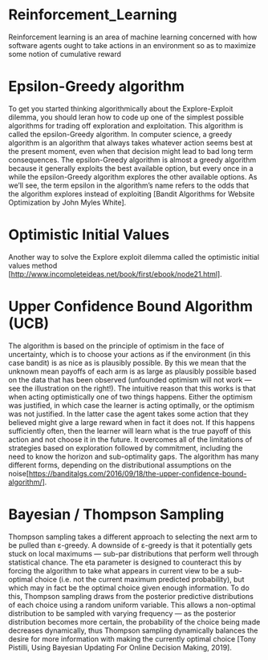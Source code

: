 # Reinforcement_Learning
Reinforcement learning is an area of machine learning concerned with how software agents ought to take actions in an environment so as to maximize some notion of cumulative reward


# Epsilon-Greedy algorithm
To get you started thinking algorithmically about the Explore-Exploit dilemma, you should leran how to code up one of the simplest possible algorithms for trading off exploration and exploitation. This algorithm is called the epsilon-Greedy algorithm. In computer science, a greedy algorithm is an algorithm that always takes whatever action seems best at the present moment, even when that decision might lead to bad long term consequences. The epsilon-Greedy algorithm is almost a greedy algorithm because it generally exploits the best available option, but every once in a while the epsilon-Greedy algorithm explores the other available options. As we’ll see, the term epsilon in the algorithm’s name refers to the odds that the algorithm explores instead of exploiting [Bandit Algorithms for Website Optimization by John Myles White].


# Optimistic Initial Values
Another way to solve the Explore exploit dilemma called the optimistic initial values method [http://www.incompleteideas.net/book/first/ebook/node21.html].



# Upper Confidence Bound Algorithm (UCB)
The algorithm is based on the principle of optimism in the face of uncertainty, which is to choose your actions as if the environment (in this case bandit) is as nice as is plausibly possible. By this we mean that the unknown mean payoffs of each arm is as large as plausibly possible based on the data that has been observed (unfounded optimism will not work — see the illustration on the right!). The intuitive reason that this works is that when acting optimistically one of two things happens. Either the optimism was justified, in which case the learner is acting optimally, or the optimism was not justified. In the latter case the agent takes some action that they believed might give a large reward when in fact it does not. If this happens sufficiently often, then the learner will learn what is the true payoff of this action and not choose it in the future. It overcomes all of the limitations of strategies based on exploration followed by commitment, including the need to know the horizon and sub-optimality gaps. The algorithm has many different forms, depending on the distributional assumptions on the noise[https://banditalgs.com/2016/09/18/the-upper-confidence-bound-algorithm/].


# Bayesian / Thompson Sampling
Thompson sampling takes a different approach to selecting the next arm to be pulled than ε-greedy. A downside of ε-greedy is that it potentially gets stuck on local maximums — sub-par distributions that perform well through statistical chance. The eta parameter is designed to counteract this by forcing the algorithm to take what appears in current view to be a sub-optimal choice (i.e. not the current maximum predicted probability), but which may in fact be the optimal choice given enough information. To do this, Thompson sampling draws from the posterior predictive distributions of each choice using a random uniform variable. This allows a non-optimal distribution to be sampled with varying frequency — as the posterior distribution becomes more certain, the probability of the choice being made decreases dynamically, thus Thompson sampling dynamically balances the desire for more information with making the currently optimal choice [Tony Pistilli, Using Bayesian Updating For Online Decision Making, 2019].
